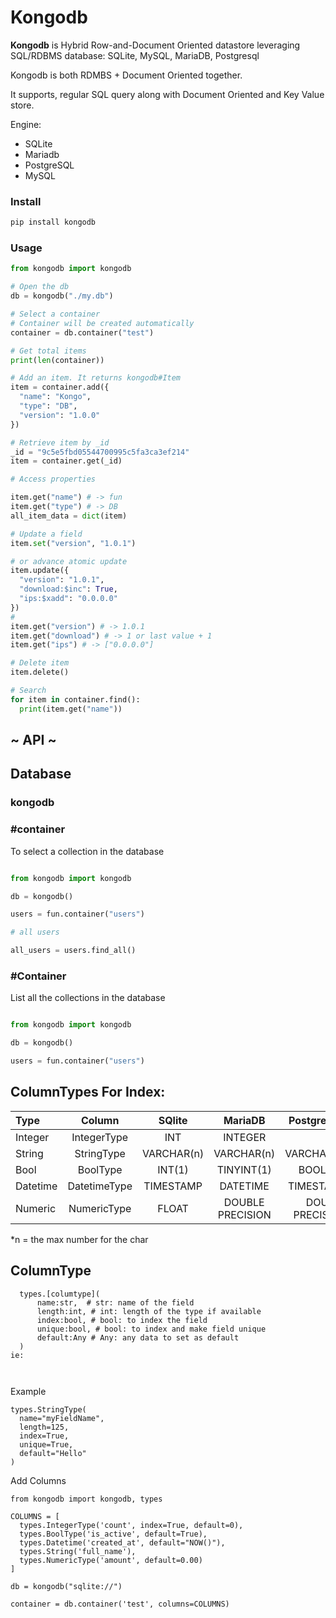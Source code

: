 # Kongodb

**Kongodb** is Hybrid Row-and-Document Oriented datastore leveraging SQL/RDBMS database: SQLite, MySQL, MariaDB, Postgresql 

Kongodb is both RDMBS + Document Oriented together.

It supports, regular SQL query along with Document Oriented and Key Value store.

Engine:
- SQLite
- Mariadb
- PostgreSQL
- MySQL



### Install

```python 
pip install kongodb
```

### Usage


```python
from kongodb import kongodb

# Open the db
db = kongodb("./my.db") 

# Select a container 
# Container will be created automatically
container = db.container("test")

# Get total items
print(len(container))

# Add an item. It returns kongodb#Item
item = container.add({
  "name": "Kongo",
  "type": "DB",
  "version": "1.0.0"
})

# Retrieve item by _id
_id = "9c5e5fbd05544700995c5fa3ca3ef214"
item = container.get(_id)

# Access properties

item.get("name") # -> fun 
item.get("type") # -> DB
all_item_data = dict(item)

# Update a field
item.set("version", "1.0.1")

# or advance atomic update
item.update({
  "version": "1.0.1",
  "download:$inc": True,
  "ips:$xadd": "0.0.0.0"
})
#
item.get("version") # -> 1.0.1
item.get("download") # -> 1 or last value + 1
item.get("ips") # -> ["0.0.0.0"]

# Delete item
item.delete()

# Search
for item in container.find():
  print(item.get("name"))


```

## ~ API ~

## Database

### kongodb

### #container

To select a collection in the database

```python

from kongodb import kongodb 

db = kongodb()

users = fun.container("users")

# all users

all_users = users.find_all()

```


### #Container

List all the collections in the database 

```python

from kongodb import kongodb 

db = kongodb()

users = fun.container("users")


```



## ColumnTypes For Index:

| Type | Column | SQlite | MariaDB | PostgreSQL|
| :--- | :---: | :---: | :---: | ---: |
| Integer | IntegerType | INT | INTEGER | INT |
| String | StringType | VARCHAR(n) | VARCHAR(n) | VARCHAR(n)|
| Bool | BoolType | INT(1) | TINYINT(1) | BOOLEAN |
| Datetime | DatetimeType | TIMESTAMP   | DATETIME | TIMESTAMP |
| Numeric | NumericType | FLOAT | DOUBLE PRECISION | DOUBLE PRECISION |

*n = the max number for the char

## ColumnType 

```
  types.[columtype](
      name:str,  # str: name of the field
      length:int, # int: length of the type if available 
      index:bool, # bool: to index the field
      unique:bool, # bool: to index and make field unique  
      default:Any # Any: any data to set as default
  )
ie: 



```

Example

```
types.StringType(
  name="myFieldName",
  length=125,
  index=True,
  unique=True,
  default="Hello"
)
```

Add Columns 

```
from kongodb import kongodb, types

COLUMNS = [
  types.IntegerType('count', index=True, default=0),
  types.BoolType('is_active', default=True),
  types.Datetime('created_at', default="NOW()"),
  types.String('full_name'),
  types.NumericType('amount', default=0.00)
]

db = kongodb("sqlite://")

container = db.container('test', columns=COLUMNS)

```